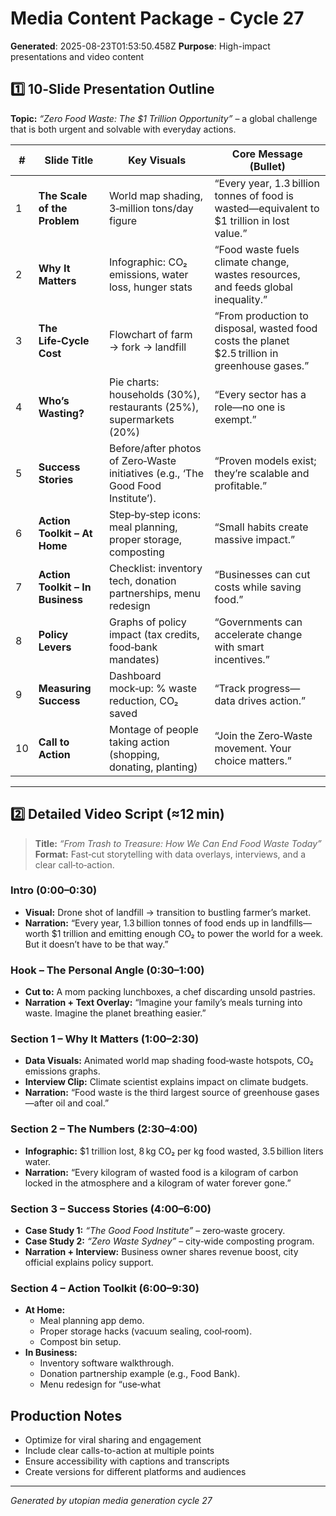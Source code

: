 # Media Content Package - Cycle 27

**Generated**: 2025-08-23T01:53:50.458Z
**Purpose**: High-impact presentations and video content

## 1️⃣ 10‑Slide Presentation Outline  
**Topic:** *“Zero Food Waste: The $1 Trillion Opportunity”* – a global challenge that is both urgent and solvable with everyday actions.

| # | Slide Title | Key Visuals | Core Message (Bullet) |
|---|-------------|------------|------------------------|
| 1 | **The Scale of the Problem** | World map shading, 3‑million tons/day figure | “Every year, 1.3 billion tonnes of food is wasted—equivalent to $1 trillion in lost value.” |
| 2 | **Why It Matters** | Infographic: CO₂ emissions, water loss, hunger stats | “Food waste fuels climate change, wastes resources, and feeds global inequality.” |
| 3 | **The Life‑Cycle Cost** | Flowchart of farm → fork → landfill | “From production to disposal, wasted food costs the planet $2.5 trillion in greenhouse gases.” |
| 4 | **Who’s Wasting?** | Pie charts: households (30%), restaurants (25%), supermarkets (20%) | “Every sector has a role—no one is exempt.” |
| 5 | **Success Stories** | Before/after photos of Zero‑Waste initiatives (e.g., ‘The Good Food Institute’). | “Proven models exist; they’re scalable and profitable.” |
| 6 | **Action Toolkit – At Home** | Step‑by‑step icons: meal planning, proper storage, composting | “Small habits create massive impact.” |
| 7 | **Action Toolkit – In Business** | Checklist: inventory tech, donation partnerships, menu redesign | “Businesses can cut costs while saving food.” |
| 8 | **Policy Levers** | Graphs of policy impact (tax credits, food‑bank mandates) | “Governments can accelerate change with smart incentives.” |
| 9 | **Measuring Success** | Dashboard mock‑up: % waste reduction, CO₂ saved | “Track progress—data drives action.” |
|10 | **Call to Action** | Montage of people taking action (shopping, donating, planting) | “Join the Zero‑Waste movement. Your choice matters.” |

---

## 2️⃣ Detailed Video Script (≈12 min)

> **Title:** *“From Trash to Treasure: How We Can End Food Waste Today”*  
> **Format:** Fast‑cut storytelling with data overlays, interviews, and a clear call‑to‑action.

### Intro (0:00–0:30)
- **Visual:** Drone shot of landfill → transition to bustling farmer’s market.
- **Narration:** “Every year, 1.3 billion tonnes of food ends up in landfills—worth $1 trillion and emitting enough CO₂ to power the world for a week. But it doesn’t have to be that way.”

### Hook – The Personal Angle (0:30–1:00)
- **Cut to:** A mom packing lunchboxes, a chef discarding unsold pastries.
- **Narration + Text Overlay:** “Imagine your family’s meals turning into waste. Imagine the planet breathing easier.”

### Section 1 – Why It Matters (1:00–2:30)
- **Data Visuals:** Animated world map shading food‑waste hotspots, CO₂ emissions graphs.
- **Interview Clip:** Climate scientist explains impact on climate budgets.
- **Narration:** “Food waste is the third largest source of greenhouse gases—after oil and coal.”

### Section 2 – The Numbers (2:30–4:00)
- **Infographic:** $1 trillion lost, 8 kg CO₂ per kg food wasted, 3.5 billion liters water.
- **Narration:** “Every kilogram of wasted food is a kilogram of carbon locked in the atmosphere and a kilogram of water forever gone.”

### Section 3 – Success Stories (4:00–6:00)
- **Case Study 1:** *“The Good Food Institute”* – zero‑waste grocery.
- **Case Study 2:** *“Zero Waste Sydney”* – city‑wide composting program.
- **Narration + Interview:** Business owner shares revenue boost, city official explains policy support.

### Section 4 – Action Toolkit (6:00–9:30)
- **At Home:**
  - Meal planning app demo.
  - Proper storage hacks (vacuum sealing, cool‑room).
  - Compost bin setup.
- **In Business:**
  - Inventory software walkthrough.
  - Donation partnership example (e.g., Food Bank).
  - Menu redesign for “use‑what

## Production Notes
- Optimize for viral sharing and engagement
- Include clear calls-to-action at multiple points
- Ensure accessibility with captions and transcripts
- Create versions for different platforms and audiences

---
*Generated by utopian media generation cycle 27*
